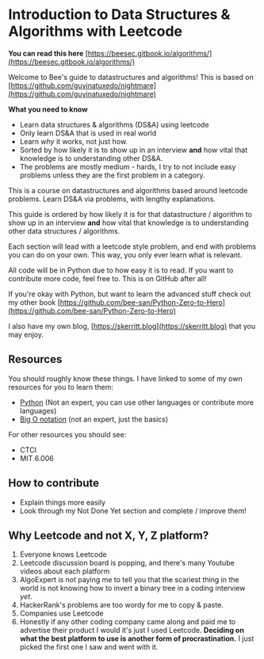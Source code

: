 # Introduction to Data Structures & Algorithms with Leetcode

**You can read this here** [https://beesec.gitbook.io/algorithms/](https://beesec.gitbook.io/algorithms/)

Welcome to Bee's guide to datastructures and algorithms! This is based on [https://github.com/guyinatuxedo/nightmare](https://github.com/guyinatuxedo/nightmare)

**What you need to know**

* Learn data structures & algorithms \(DS&A\) using leetcode
* Only learn DS&A that is used in real world
* Learn _why_ it works, not just how.
* Sorted by how likely it is to show up in an interview **and** how vital that knowledge is to understanding other DS&A.
* The problems are mostly medium - hards, I try to not include easy problems unless they are the first problem in a category.

This is a course on datastructures and algorithms based around leetcode problems. Learn DS&A via problems, with lengthy explanations. 

This guide is ordered by how likely it is for that datastructure / algorithm to show up in an interview **and** how vital that knowledge is to understanding other data structures / algorithms.

Each section will lead with a leetcode style problem, and end with problems you can do on your own. This way, you only ever learn what is relevant. 

All code will be in Python due to how easy it is to read. If you want to contribute more code, feel free to. This is on GitHub after all!

If you're okay with Python, but want to learn the advanced stuff check out my other book [https://github.com/bee-san/Python-Zero-to-Hero](https://github.com/bee-san/Python-Zero-to-Hero)

I also have my own blog, [https://skerritt.blog](https://skerritt.blog) that you may enjoy.

## Resources

You should roughly know these things. I have linked to some of my own resources for you to learn them:

* [Python](https://github.com/bee-san/Python-Zero-to-Hero) \(Not an expert, you can use other languages or contribute more languages\)
* [Big O notation](https://skerritt.blog/big-o/) \(not an expert, just the basics\)

For other resources you should see:

* CTCI
* MIT 6.006

## How to contribute

* Explain things more easily
* Look through my Not Done Yet section and complete / improve them!

## Why Leetcode and not X, Y, Z platform?

1. Everyone knows Leetcode
2. Leetcode discussion board is popping, and there's many Youtube videos about each platform
3. AlgoExpert is not paying me to tell you that the scariest thing in the world is not knowing how to invert a binary tree in a coding interview _yet_.
4. HackerRank's problems are too wordy for me to copy & paste.
5. Companies use Leetcode
6. Honestly if any other coding company came along and paid me to advertise their product I would it's just I used Leetcode. **Deciding on what the best platform to use is another form of procrastination.** I just picked the first one I saw and went with it.





